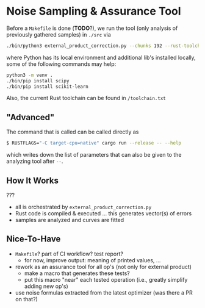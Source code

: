 
# Noise Sampling & Assurance Tool

Before a `Makefile` is done (**TODO**?), we run the tool (only analysis of previously gathered samples) in `./src` via
```bash
./bin/python3 external_product_correction.py --chunks 192 --rust-toolchain nightly-2024-08-19 --analysis-only --dir multi-bit-sampling/gf2/ -- --algorithm multi-bit-ext-prod --multi-bit-grouping-factor 2
```
where Python has its local environment and additional lib's installed locally, some of the following commands may help:
```bash
python3 -m venv .
./bin/pip install scipy
./bin/pip install scikit-learn
```
Also, the current Rust toolchain can be found in `/toolchain.txt`


## "Advanced"

The command that is called can be called directly as
```bash
$ RUSTFLAGS="-C target-cpu=native" cargo run --release -- --help
```
which writes down the list of parameters that can also be given to the analyzing tool after `--`.


## How It Works

???

  - all is orchestrated by `external_product_correction.py`
  - Rust code is compiled & executed ... this generates vector(s) of errors
  - samples are analyzed and curves are fitted


## Nice-To-Have

  - `Makefile`? part of CI workflow? test report?
    - for now, improve output: meaning of printed values, ...
  - rework as an assurance tool for all op's (not only for external product)
    - make a macro that generates these tests?
    - put this macro "near" each tested operation (i.e., greatly simplify adding new op's)
  - use noise formulas extracted from the latest optimizer (was there a PR on that?)
